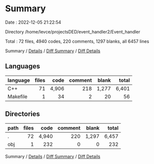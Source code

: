 # Summary

Date : 2022-12-05 21:22:54

Directory /home/levce/projectsDED/event_handler2/Event_handler

Total : 72 files,  4940 codes, 220 comments, 1297 blanks, all 6457 lines

Summary / [Details](details.md) / [Diff Summary](diff.md) / [Diff Details](diff-details.md)

## Languages
| language | files | code | comment | blank | total |
| :--- | ---: | ---: | ---: | ---: | ---: |
| C++ | 71 | 4,906 | 218 | 1,277 | 6,401 |
| Makefile | 1 | 34 | 2 | 20 | 56 |

## Directories
| path | files | code | comment | blank | total |
| :--- | ---: | ---: | ---: | ---: | ---: |
| . | 72 | 4,940 | 220 | 1,297 | 6,457 |
| obj | 1 | 232 | 0 | 0 | 232 |

Summary / [Details](details.md) / [Diff Summary](diff.md) / [Diff Details](diff-details.md)